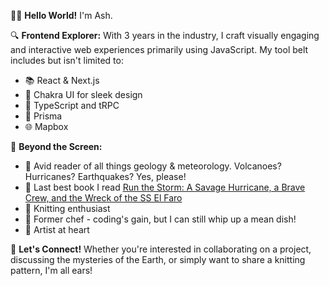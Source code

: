 👩‍💻 **Hello World!** I'm Ash.

🔍 **Frontend Explorer:** With 3 years in the industry, I craft visually engaging and interactive web experiences primarily using JavaScript. My tool belt includes but isn't limited to: 
- 📚 React & Next.js
- 💅 Chakra UI for sleek design
- 🔷 TypeScript and tRPC
- 📮 Prisma
- 🌐 Mapbox

🎨 **Beyond the Screen:**
- 🌋 Avid reader of all things geology & meteorology. Volcanoes? Hurricanes? Earthquakes? Yes, please!
- 📘 Last best book I read [Run the Storm: A Savage Hurricane, a Brave Crew, and the Wreck of the SS El Faro](https://www.amazon.com/Run-Storm-Savage-Hurricane-Brave/dp/150118489X)
- 🧶 Knitting enthusiast
- 🍳 Former chef - coding's gain, but I can still whip up a mean dish!
- 🎨 Artist at heart

💬 **Let's Connect!** Whether you're interested in collaborating on a project, discussing the mysteries of the Earth, or simply want to share a knitting pattern, I'm all ears!

